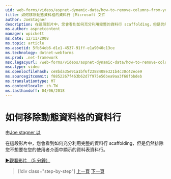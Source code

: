 ```yaml
---
uid: web-forms/videos/aspnet-dynamic-data/how-to-remove-columns-from-your-dynamicdata-data-grids
title: 如何移除動態資料格的資料行 |Microsoft 文件
author: JoeStagner
description: 在這段影片中，您會看到如何充分利用完整的資料行 scaffolding，但是仍然排除您不希望出現使用者 interfac 的資料表資料行...
ms.author: aspnetcontent
manager: wpickett
ms.date: 12/11/2008
ms.topic: article
ms.assetid: 5fb54eb6-d1e1-4537-91ff-e1a9040c13ce
ms.technology: dotnet-webforms
ms.prod: .net-framework
msc.legacyurl: /web-forms/videos/aspnet-dynamic-data/how-to-remove-columns-from-your-dynamicdata-data-grids
msc.type: video
ms.openlocfilehash: ce8bda35e91a1bf6f2388408e321b4c30c42ece9
ms.sourcegitcommit: f8852267f463b62d7f975e56bea9aa3f68fbbdeb
ms.translationtype: MT
ms.contentlocale: zh-TW
ms.lasthandoff: 04/06/2018
---
```

<a name="how-to-remove-columns-from-your-dynamicdata-data-grids"></a>如何移除動態資料格的資料行
====================
由[Joe stagner 以](https://github.com/JoeStagner)

在這段影片中，您會看到如何充分利用完整的資料行 scaffolding，但是仍然排除您不想要在您的使用者介面中顯示的資料表資料行。

[&#9654;觀看影片 （5 分鐘）](https://channel9.msdn.com/Blogs/ASP-NET-Site-Videos/how-to-remove-columns-from-your-dynamicdata-data-grids)

> [!div class="step-by-step"]
> [上一頁](how-to-implement-custom-field-validation-with-imperative-logic-in-vb-or-c.md)
> [下一頁](how-to-create-table-specific-custom-forms-in-an-aspnet-dynamic-data-application.md)

